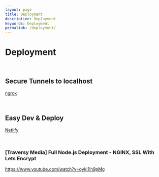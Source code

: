 ```yaml
---
layout: page
title: Deployment
description: Deployment
keywords: Deployment
permalink: /deployment/
---
```


# Deployment

<br/>

## Secure Tunnels to localhost

<a href="/env/ngrok/">ngrok</a>

<br/>

## Easy Dev & Deploy

<a href="https://www.youtube.com/watch?v=FMhVXOA54x8">Netlify</a>

<br/>

### [Traversy Media] Full Node.js Deployment - NGINX, SSL With Lets Encrypt

https://www.youtube.com/watch?v=oykl1Ih9pMg
